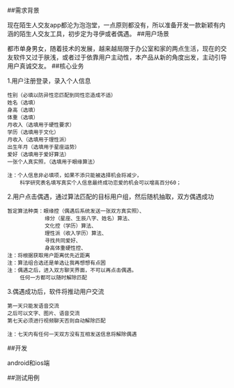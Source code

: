 ##需求背景

现在陌生人交友app都沦为泡泡堂，一点原则都没有，所以准备开发一款新颖有内涵的陌生人交友工具，初步定为寻伊或者偶遇。
##用户场景

都市单身男女，随着技术的发展，越来越局限于办公室和家的两点生活，现在的交友软件又过于肤浅，或者过于依靠用户主动性，本产品从新的角度出发，主动引导用户真诚交友。
##核心业务

1.用户注册登录，录入个人信息

	性别（必填以防异性恋匹配到同性恋造成不适）
	姓名（选填）
	身高（选填）
	体重（选填）
	月收入（选填用于硬性要求）
	学历（选填用于文化）
	月收入（选填用于理性派）
	出生年月（选填用于星座运势）
	爱好（选填用于爱好算法）
	一张个人真实照，（选填用于眼缘算法）

	注：个人信息非必填项，如果不添只能被选择机会将减少，
		科学研究表名填写真实个人信息最终成功恋爱的机会可以增高百分60；
				
2.用户点击偶遇，通过算法匹配的目标用户组，然后随机抽取，双方偶遇成功

	暂定算法种类：眼缘控（偶遇后系统发送一张双方真实照）、
				缘分（星座、生辰八字、姓名）算法、
				文化控（学历）算法、
				理性派（收入学历）算法、
				寻找共同爱好、
				身高体重硬性控、
	注：将根据获取用户距离优先近距离
	注：算法组合选还是单选让我再想想有点困			
	注：偶遇之后，进入双方聊天界面，不可以再点击偶遇。
		任何一方都可以随时解除匹配
3.偶遇成功后，软件将推动用户交流

	第一天只能发语音交流
	之后可以文字、图片、语音交流
	第七天必须进行视频聊天否则自动解除匹配
	
	注：七天内有任何一天双方没有互相发送信息将解除偶遇

##开发

android和ios端

##测试用例





